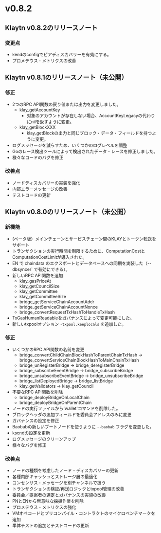 # v0.8.2

## Klaytn v0.8.2のリリースノート

### 変更点<a id="changes"></a>

- kendのconfigでピアディスカバリーを有効にする。
- プロメテウス・メトリクスの改善

## Klaytn v0.8.1のリリースノート（未公開）

### 修正<a id="fixes"></a>

- 2つのRPC API関数の戻り値または出力を変更しました。
   - klay_getAccountKey
      - 対象のアカウントが存在しない場合、AccountKeyLegacyの代わりにnilを返すように変更。
   - klay_getBlockXXX
      - klay_getBlockの出力と同じブロック・データ・フィールドを持つように変更。
- ログメッセージを減らすため、いくつかのログレベルを調整
- Goのレース検出ツールによって検出されたデータ・レースを修正しました。
- 様々なコードのバグを修正

### 改善点<a id="improvements"></a>

- ノードディスカバリーの実装を強化
- 内部エラーメッセージの改善
- テストコードの更新

## Klaytn v0.8.0のリリースノート（未公開）

### 新機能<a id="new-features"></a>

- (ベータ版）メインチェーンとサービスチェーン間のKLAYとトークン転送をサポート
- トランザクションの実行時間を制限するために、ComputationCostとComputationCostLimitが導入された。
- EN で chaindata のエクスポートとデータベースへの同期を実装した（--dbsyncer\` で有効にできる）。
- 新しいRPC API関数を追加
   - klay_gasPriceAt
   - klay_getCouncilSize
   - klay_getCommittee
   - klay_getCommitteeSize
   - bridge_getServiceChainAccountAddr
   - bridge_getServiceChainAccountNonce
   - bridge_convertRequestTxHashToHandleTxHash
- TxGasHumanReadableをガバナンスによって変更可能にした。
- 新しいtxpoolオプション `-txpool.keeplocals` を追加した。

### 修正<a id="fixes"></a>

- いくつかのRPC API関数の名前を変更
   - bridge_convertChildChainBlockHashToParentChainTxHash -> bridge_convertServiceChainBlockHashToMainChainTxHash
   - bridge_unRegisterBridge -> bridge_deregisterBridge
   - bridge_subscribeEventBridge -> bridge_subscribeBridge
   - bridge_unsubscribeEventBridge -> bridge_unsubscribeBridge
   - bridge_listDeployedBridge -> bridge_listBridge
   - klay_getValidators -> klay_getCouncil
- 不要なRPC API関数を削除
   - bridge_deployBridgeOnLocalChain
   - bridge_deployBridgeOnParentChain
- ノードの実行ファイルから'wallet'コマンドを削除した。
- ブロックヘッダの追加フィールドを委員会アドレスのみに変更
- ガバナンスの設定を修正
- Baobabの新しいブートノードを使うように `--baobab` フラグを変更した。
- kscndの設定を更新
- ログメッセージのクリーンアップ
- 様々なバグを修正

### 改善点<a id="improvements"></a>

- ノードの種類を考慮したノード・ディスカバリーの更新
- 各種内部キャッシュとストレージ層の最適化
- コンセンサス・メッセージを別チャンネルで扱う
- トランザクションの検証/再送ロジックとtxpool管理の改善
- 委員会／提案者の選定とガバナンスの実施の改善
- PNとENから無意味な採掘作業を削除
- プロメテウス・メトリクスの強化
- VMオペコードとプリコンパイル・コントラクトのマイクロベンチマークを追加
- 単体テストの追加とテストコードの更新

